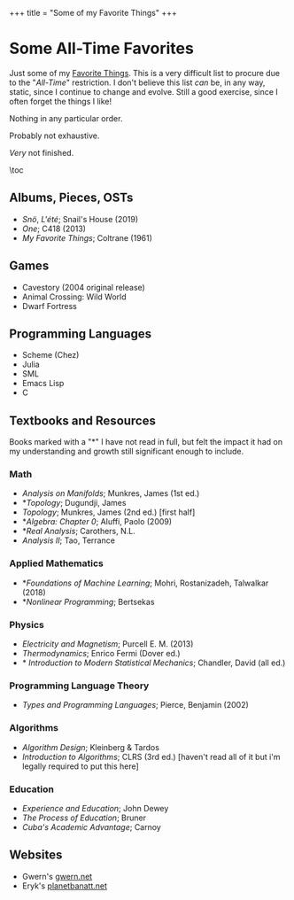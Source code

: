 +++
title = "Some of my Favorite Things"
+++

# Some All-Time Favorites

Just some of my [Favorite
Things](https://www.youtube.com/watch?v=UlFNy9iWrpE). This is a very
difficult list to procure due to the "*All-Time*" restriction. I don't
believe this list *can* be, in any way, static, since I continue to
change and evolve. Still a good exercise, since I often forget the
things I like!

Nothing in any particular order.

Probably not exhaustive.

*Very* not finished.

\toc 

## Albums, Pieces, OSTs
- *Snö*, *L'été*; Snail's House (2019)
- *One*; C418 (2013)
- *My Favorite Things*; Coltrane (1961)

## Games
- Cavestory (2004 original release)
- Animal Crossing: Wild World
- Dwarf Fortress

## Programming Languages 
- Scheme (Chez)
- Julia
- SML
- Emacs Lisp
- C

## Textbooks and Resources 
Books marked with a "*" I have not read in full, but felt the impact it
had on my understanding and growth still significant enough to include.

### Math 
- *Analysis on Manifolds*; Munkres, James (1st ed.)
- \**Topology*; Dugundji, James
- *Topology*; Munkres, James (2nd ed.) [first half]
- \**Algebra: Chapter 0*; Aluffi, Paolo (2009)
- \**Real Analysis*; Carothers, N.L.
- *Analysis II*; Tao, Terrance
### Applied Mathematics
- \**Foundations of Machine Learning*; Mohri, Rostanizadeh, Talwalkar
  (2018)
- \**Nonlinear Programming*; Bertsekas

### Physics 
- *Electricity and Magnetism*; Purcell E. M. (2013)
- *Thermodynamics*; Enrico Fermi (Dover ed.)
- \* *Introduction to Modern Statistical Mechanics*; Chandler, David (all
    ed.)

### Programming Language Theory 
- *Types and Programming Languages*; Pierce, Benjamin (2002)
<!-- - *Foundations of Logic Programming*; Lloyd, J.W. -->

### Algorithms 
- *Algorithm Design*; Kleinberg & Tardos
- *Introduction to Algorithms*; CLRS (3rd ed.) [haven't read all of it
  but i'm legally required to put this here]

### Education 
- *Experience and Education*; John Dewey
- *The Process of Education*; Bruner
- *Cuba's Academic Advantage*; Carnoy

## Websites 
- Gwern's [gwern.net](https://www.gwern.net/index)
- Eryk's [planetbanatt.net](https://planetbanatt.net/)
